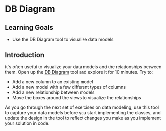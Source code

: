 # DB Diagram

## Learning Goals

- Use the DB Diagram tool to visualize data models

## Introduction

It's often useful to visualize your data models and the relationships between them. Open up the [DB Diagram](https://dbdiagram.io/d) tool and explore it for 10 minutes. Try to:

- Add a new column to an existing model
- Add a new model with a few different types of columns
- Add a new relationship between models
- Move the boxes around the views to visualize the relationships

As you go through the next set of exercises on data modeling, use this tool to capture your data models before you start implementing the classes, and update the design in the tool to reflect changes you make as you implement your solution in code.
